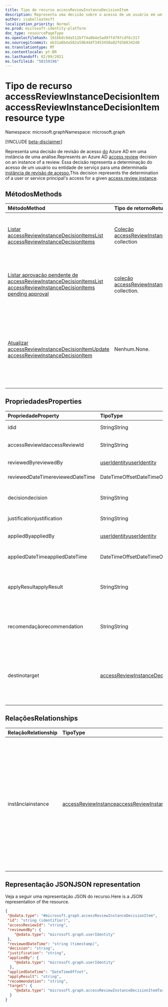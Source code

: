 ```yaml
---
title: Tipo de recurso accessReviewInstanceDecisionItem
description: Representa uma decisão sobre o acesso de um usuário em um accessReviewInstance.
author: isabelleatmsft
localization_priority: Normal
ms.prod: microsoft-identity-platform
doc_type: resourcePageType
ms.openlocfilehash: 10166dc9da512bf74a0b4e5ad97f4797cdf6c317
ms.sourcegitcommit: eb31a6b4a582a59b44df3453450a82fd366342d0
ms.translationtype: MT
ms.contentlocale: pt-BR
ms.lasthandoff: 02/09/2021
ms.locfileid: "50159196"
---
```

# <a name="accessreviewinstancedecisionitem-resource-type"></a><span data-ttu-id="a3854-103">Tipo de recurso accessReviewInstanceDecisionItem</span><span class="sxs-lookup"><span data-stu-id="a3854-103">accessReviewInstanceDecisionItem resource type</span></span>

<span data-ttu-id="a3854-104">Namespace: microsoft.graph</span><span class="sxs-lookup"><span data-stu-id="a3854-104">Namespace: microsoft.graph</span></span>

[!INCLUDE [beta-disclaimer](../../includes/beta-disclaimer.md)]

<span data-ttu-id="a3854-105">Representa uma decisão de revisão de acesso [do](accessreviewsv2-root.md) Azure AD em uma instância de uma análise.</span><span class="sxs-lookup"><span data-stu-id="a3854-105">Represents an Azure AD [access review](accessreviewsv2-root.md) decision on an instance of a review.</span></span> <span data-ttu-id="a3854-106">Essa decisão representa a determinação do acesso de um usuário ou entidade de serviço para uma determinada [instância de revisão de acesso.](accessreviewinstance.md)</span><span class="sxs-lookup"><span data-stu-id="a3854-106">This decision represents the determination of a user or service principal's access for a given [access review instance](accessreviewinstance.md).</span></span>

## <a name="methods"></a><span data-ttu-id="a3854-107">Métodos</span><span class="sxs-lookup"><span data-stu-id="a3854-107">Methods</span></span>

| <span data-ttu-id="a3854-108">Método</span><span class="sxs-lookup"><span data-stu-id="a3854-108">Method</span></span> | <span data-ttu-id="a3854-109">Tipo de retorno</span><span class="sxs-lookup"><span data-stu-id="a3854-109">Return Type</span></span> | <span data-ttu-id="a3854-110">Descrição</span><span class="sxs-lookup"><span data-stu-id="a3854-110">Description</span></span> |
|:---------------|:--------|:----------|
|[<span data-ttu-id="a3854-111">Listar accessReviewInstanceDecisionItems</span><span class="sxs-lookup"><span data-stu-id="a3854-111">List accessReviewInstanceDecisionItems</span></span>](../api/accessreviewinstancedecisionitem-list.md) | <span data-ttu-id="a3854-112">[Coleção accessReviewInstanceDecisionItem](accessreviewinstancedecisionitem.md)</span><span class="sxs-lookup"><span data-stu-id="a3854-112">[accessReviewInstanceDecisionItem](accessreviewinstancedecisionitem.md) collection</span></span> | <span data-ttu-id="a3854-113">Lista cada accessReviewInstanceDecisionItem para um accessReviewInstance específico.</span><span class="sxs-lookup"><span data-stu-id="a3854-113">Lists every accessReviewInstanceDecisionItem for a specific accessReviewInstance.</span></span> |
|[<span data-ttu-id="a3854-114">Listar aprovação pendente de accessReviewInstanceDecisionItems</span><span class="sxs-lookup"><span data-stu-id="a3854-114">List accessReviewInstanceDecisionItems pending approval</span></span>](../api/accessreviewinstancedecisionitem-listpendingapproval.md) | <span data-ttu-id="a3854-115">[coleção accessReviewInstanceDecisionItem.](accessreviewinstancedecisionitem.md)</span><span class="sxs-lookup"><span data-stu-id="a3854-115">[accessReviewInstanceDecisionItem](accessreviewinstancedecisionitem.md) collection.</span></span> | <span data-ttu-id="a3854-116">Obter todos os accessReviewInstanceDecisionItems atribuídos ao usuário de chamada, para um accessReviewInstance específico.</span><span class="sxs-lookup"><span data-stu-id="a3854-116">Get all accessReviewInstanceDecisionItems assigned to the calling user, for a specific accessReviewInstance.</span></span> |
|[<span data-ttu-id="a3854-117">Atualizar accessReviewInstanceDecisionItem</span><span class="sxs-lookup"><span data-stu-id="a3854-117">Update accessReviewInstanceDecisionItem</span></span>](../api/accessreviewinstancedecisionitem-update.md) | <span data-ttu-id="a3854-118">Nenhum.</span><span class="sxs-lookup"><span data-stu-id="a3854-118">None.</span></span> | <span data-ttu-id="a3854-119">Para qualquer accessReviewInstanceDecisionItems em que o usuário de chamada é atribuído a um revisor, chamar o usuário pode registrar uma decisão, corrigindo o objeto de decisão.</span><span class="sxs-lookup"><span data-stu-id="a3854-119">For any accessReviewInstanceDecisionItems that the calling user is assigned a reviewer on, calling user can record a decision by patching the decision object.</span></span> |

## <a name="properties"></a><span data-ttu-id="a3854-120">Propriedades</span><span class="sxs-lookup"><span data-stu-id="a3854-120">Properties</span></span>
| <span data-ttu-id="a3854-121">Propriedade</span><span class="sxs-lookup"><span data-stu-id="a3854-121">Property</span></span> | <span data-ttu-id="a3854-122">Tipo</span><span class="sxs-lookup"><span data-stu-id="a3854-122">Type</span></span> |  <span data-ttu-id="a3854-123">Descrição</span><span class="sxs-lookup"><span data-stu-id="a3854-123">Description</span></span> |
| :---------------| :---- | :---------- |
| <span data-ttu-id="a3854-124">id</span><span class="sxs-lookup"><span data-stu-id="a3854-124">id</span></span> | <span data-ttu-id="a3854-125">String</span><span class="sxs-lookup"><span data-stu-id="a3854-125">String</span></span> | <span data-ttu-id="a3854-126">O identificador da decisão.</span><span class="sxs-lookup"><span data-stu-id="a3854-126">The identifier of the decision.</span></span> |
| <span data-ttu-id="a3854-127">accessReviewId</span><span class="sxs-lookup"><span data-stu-id="a3854-127">accessReviewId</span></span> | <span data-ttu-id="a3854-128">String</span><span class="sxs-lookup"><span data-stu-id="a3854-128">String</span></span> | <span data-ttu-id="a3854-129">O identificador do accessReviewInstance pai.</span><span class="sxs-lookup"><span data-stu-id="a3854-129">The identifier of the accessReviewInstance parent.</span></span> |
| <span data-ttu-id="a3854-130">reviewedBy</span><span class="sxs-lookup"><span data-stu-id="a3854-130">reviewedBy</span></span> | [<span data-ttu-id="a3854-131">userIdentity</span><span class="sxs-lookup"><span data-stu-id="a3854-131">userIdentity</span></span>](useridentity.md) | <span data-ttu-id="a3854-132">O identificador do revistor.</span><span class="sxs-lookup"><span data-stu-id="a3854-132">The identifier of the reviewer.</span></span> |
| <span data-ttu-id="a3854-133">reviewedDateTime</span><span class="sxs-lookup"><span data-stu-id="a3854-133">reviewedDateTime</span></span> | <span data-ttu-id="a3854-134">DateTimeOffset</span><span class="sxs-lookup"><span data-stu-id="a3854-134">DateTimeOffset</span></span> | <span data-ttu-id="a3854-135">DateTime em que a revisão ocorreu.</span><span class="sxs-lookup"><span data-stu-id="a3854-135">The DateTime when the review occurred.</span></span> |
| <span data-ttu-id="a3854-136">decision</span><span class="sxs-lookup"><span data-stu-id="a3854-136">decision</span></span> | <span data-ttu-id="a3854-137">String</span><span class="sxs-lookup"><span data-stu-id="a3854-137">String</span></span> | <span data-ttu-id="a3854-138">Resultado da revisão.</span><span class="sxs-lookup"><span data-stu-id="a3854-138">Result of the review.</span></span> <span data-ttu-id="a3854-139">Valores possíveis: `Approve` `Deny` , , ou `NotReviewed` `DontKnow` .</span><span class="sxs-lookup"><span data-stu-id="a3854-139">Possible values: `Approve`, `Deny`, `NotReviewed`, or `DontKnow`.</span></span> |
| <span data-ttu-id="a3854-140">justification</span><span class="sxs-lookup"><span data-stu-id="a3854-140">justification</span></span> | <span data-ttu-id="a3854-141">String</span><span class="sxs-lookup"><span data-stu-id="a3854-141">String</span></span> | <span data-ttu-id="a3854-142">A justificativa da decisão de revisão.</span><span class="sxs-lookup"><span data-stu-id="a3854-142">The review decision justification.</span></span> |
| <span data-ttu-id="a3854-143">appliedBy</span><span class="sxs-lookup"><span data-stu-id="a3854-143">appliedBy</span></span> | [<span data-ttu-id="a3854-144">userIdentity</span><span class="sxs-lookup"><span data-stu-id="a3854-144">userIdentity</span></span>](useridentity.md) | <span data-ttu-id="a3854-145">O identificador do usuário que aplicou a decisão.</span><span class="sxs-lookup"><span data-stu-id="a3854-145">The identifier of the user who applied the decision.</span></span> |
| <span data-ttu-id="a3854-146">appliedDateTime</span><span class="sxs-lookup"><span data-stu-id="a3854-146">appliedDateTime</span></span> | <span data-ttu-id="a3854-147">DateTimeOffset</span><span class="sxs-lookup"><span data-stu-id="a3854-147">DateTimeOffset</span></span> | <span data-ttu-id="a3854-148">DateTime em que a decisão de aprovação foi aplicada.</span><span class="sxs-lookup"><span data-stu-id="a3854-148">The DateTime when the approval decision was applied.</span></span> |
| <span data-ttu-id="a3854-149">applyResult</span><span class="sxs-lookup"><span data-stu-id="a3854-149">applyResult</span></span> | <span data-ttu-id="a3854-150">String</span><span class="sxs-lookup"><span data-stu-id="a3854-150">String</span></span> | <span data-ttu-id="a3854-151">O resultado da aplicação da decisão.</span><span class="sxs-lookup"><span data-stu-id="a3854-151">The result of applying the decision.</span></span> <span data-ttu-id="a3854-152">Valores possíveis: `NotApplied` , , , ou `Success` `Failed` `NotFound` `NotSupported` .</span><span class="sxs-lookup"><span data-stu-id="a3854-152">Possible values: `NotApplied`, `Success`, `Failed`, `NotFound`, or `NotSupported`.</span></span> |
| <span data-ttu-id="a3854-153">recomendação</span><span class="sxs-lookup"><span data-stu-id="a3854-153">recommendation</span></span> | <span data-ttu-id="a3854-154">String</span><span class="sxs-lookup"><span data-stu-id="a3854-154">String</span></span> | <span data-ttu-id="a3854-155">Uma recomendação gerada pelo sistema para a decisão de aprovação.</span><span class="sxs-lookup"><span data-stu-id="a3854-155">A system-generated recommendation for the approval decision.</span></span> <span data-ttu-id="a3854-156">Valores possíveis: `Approve` `Deny` , ou `NotAvailable` .</span><span class="sxs-lookup"><span data-stu-id="a3854-156">Possible values: `Approve`, `Deny`, or `NotAvailable`.</span></span>  |
| <span data-ttu-id="a3854-157">destino</span><span class="sxs-lookup"><span data-stu-id="a3854-157">target</span></span> | [<span data-ttu-id="a3854-158">accessReviewInstanceDecisionItemTarget</span><span class="sxs-lookup"><span data-stu-id="a3854-158">accessReviewInstanceDecisionItemTarget</span></span>](accessreviewinstancedecisionitemtarget.md)  | <span data-ttu-id="a3854-159">O destino dessa decisão específica.</span><span class="sxs-lookup"><span data-stu-id="a3854-159">The target of this specific decision.</span></span> <span data-ttu-id="a3854-160">Os destinos de decisão podem ser de tipos diferentes, cada um com suas próprias propriedades específicas.</span><span class="sxs-lookup"><span data-stu-id="a3854-160">Decision targets can be of different types – each one with its own specific properties.</span></span> <span data-ttu-id="a3854-161">Consulte [accessReviewInstanceDecisionItemTarget](accessreviewinstancedecisionitemtarget.md).</span><span class="sxs-lookup"><span data-stu-id="a3854-161">See [accessReviewInstanceDecisionItemTarget](accessreviewinstancedecisionitemtarget.md).</span></span> |

## <a name="relationships"></a><span data-ttu-id="a3854-162">Relações</span><span class="sxs-lookup"><span data-stu-id="a3854-162">Relationships</span></span>

| <span data-ttu-id="a3854-163">Relação</span><span class="sxs-lookup"><span data-stu-id="a3854-163">Relationship</span></span> | <span data-ttu-id="a3854-164">Tipo</span><span class="sxs-lookup"><span data-stu-id="a3854-164">Type</span></span>   |<span data-ttu-id="a3854-165">Descrição</span><span class="sxs-lookup"><span data-stu-id="a3854-165">Description</span></span>|
|:---------------|:--------|:----------|
| <span data-ttu-id="a3854-166">instância</span><span class="sxs-lookup"><span data-stu-id="a3854-166">instance</span></span> |[<span data-ttu-id="a3854-167">accessReviewInstance</span><span class="sxs-lookup"><span data-stu-id="a3854-167">accessReviewInstance</span></span>](accessreviewinstance.md) | <span data-ttu-id="a3854-168">Há exatamente um accessReviewInstance associado a cada decisão.</span><span class="sxs-lookup"><span data-stu-id="a3854-168">There is exactly one accessReviewInstance associated with each decision.</span></span> <span data-ttu-id="a3854-169">A instância é o pai do item de decisão, representando a recorrência da revisão de acesso em que a decisão foi tomada.</span><span class="sxs-lookup"><span data-stu-id="a3854-169">The instance is the parent of the decision item, representing the recurrence of the access review the decision is made on.</span></span> |


## <a name="json-representation"></a><span data-ttu-id="a3854-170">Representação JSON</span><span class="sxs-lookup"><span data-stu-id="a3854-170">JSON representation</span></span>

<span data-ttu-id="a3854-171">Veja a seguir uma representação JSON do recurso.</span><span class="sxs-lookup"><span data-stu-id="a3854-171">Here is a JSON representation of the resource.</span></span>

<!-- {
  "blockType": "resource",
  "keyProperty": "id",
  "@odata.type": "microsoft.graph.accessReviewInstanceDecisionItem",
  "openType": true
}
-->

```json
{
 "@odata.type": "#microsoft.graph.accessReviewInstanceDecisionItem",
 "id": "string (identifier)",
 "accessReviewId": "string",
 "reviewedBy": {
    "@odata.type": "microsoft.graph.userIdentity"
 },
 "reviewedDateTime": "string (timestamp)",
 "decision": "string",
 "justification": "string",
 "appliedBy": {
    "@odata.type": "microsoft.graph.userIdentity"
  },
 "appliedDateTime": "DateTimeOffset",
 "applyResult": "string",
 "recommendation": "string",
 "target": {
    "@odata.type": "microsoft.graph.accessReviewInstanceDecisionItemTarget"
  }
}
```

<!--
{
  "type": "#page.annotation",
  "description": "accessReviewInstanceDecisionItem resource",
  "keywords": "",
  "section": "documentation",
  "tocPath": "",
  "suppressions": []
}
-->
